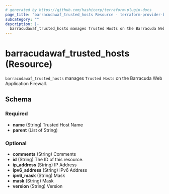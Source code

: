 ```yaml
---
# generated by https://github.com/hashicorp/terraform-plugin-docs
page_title: "barracudawaf_trusted_hosts Resource - terraform-provider-barracudawaf"
subcategory: ""
description: |-
  barracudawaf_trusted_hosts manages Trusted Hosts on the Barracuda Web Application Firewall.
---
```


# barracudawaf_trusted_hosts (Resource)

`barracudawaf_trusted_hosts` manages `Trusted Hosts` on the Barracuda Web Application Firewall.



<!-- schema generated by tfplugindocs -->
## Schema

### Required

- **name** (String) Trusted Host Name
- **parent** (List of String)

### Optional

- **comments** (String) Comments
- **id** (String) The ID of this resource.
- **ip_address** (String) IP Address
- **ipv6_address** (String) IPv6 Address
- **ipv6_mask** (String) Mask
- **mask** (String) Mask
- **version** (String) Version


